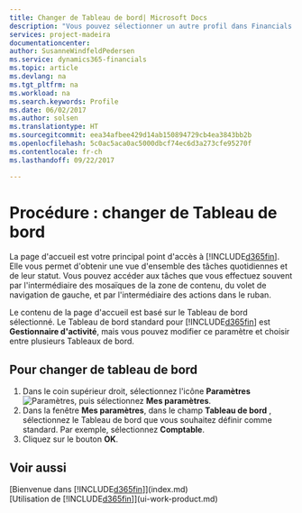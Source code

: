 ```yaml
---
title: Changer de Tableau de bord| Microsoft Docs
description: "Vous pouvez sélectionner un autre profil dans Financials pour modifier ce que vous voyez sur votre page Accueil."
services: project-madeira
documentationcenter: 
author: SusanneWindfeldPedersen
ms.service: dynamics365-financials
ms.topic: article
ms.devlang: na
ms.tgt_pltfrm: na
ms.workload: na
ms.search.keywords: Profile
ms.date: 06/02/2017
ms.author: solsen
ms.translationtype: HT
ms.sourcegitcommit: eea34afbee429d14ab150894729cb4ea3843bb2b
ms.openlocfilehash: 5c0ac5aca0ac5000dbcf74ec6d3a273cfe95270f
ms.contentlocale: fr-ch
ms.lasthandoff: 09/22/2017

---
```

# <a name="how-to-change-the-role-center"></a>Procédure : changer de Tableau de bord
La page d'accueil est votre principal point d'accès à [!INCLUDE[d365fin](includes/d365fin_md.md)]. Elle vous permet d'obtenir une vue d'ensemble des tâches quotidiennes et de leur statut. Vous pouvez accéder aux tâches que vous effectuez souvent par l'intermédiaire des mosaïques de la zone de contenu, du volet de navigation de gauche, et par l'intermédiaire des actions dans le ruban.

Le contenu de la page d'accueil est basé sur le Tableau de bord sélectionné. Le Tableau de bord standard pour [!INCLUDE[d365fin](includes/d365fin_md.md)] est **Gestionnaire d'activité**, mais vous pouvez modifier ce paramètre et choisir entre plusieurs Tableaux de bord.

## <a name="to-change-role-center"></a>Pour changer de tableau de bord
1. Dans le coin supérieur droit, sélectionnez l'icône **Paramètres** ![Paramètres](media/ui-experience/settings_icon_small.png "Icône Paramètres du tableau de bord"), puis sélectionnez **Mes paramètres**.
2. Dans la fenêtre **Mes paramètres**, dans le champ **Tableau de bord** , sélectionnez le Tableau de bord que vous souhaitez définir comme standard. Par exemple, sélectionnez **Comptable**.
3. Cliquez sur le bouton **OK**.

## <a name="see-also"></a>Voir aussi
[Bienvenue dans [!INCLUDE[d365fin](includes/d365fin_md.md)]](index.md)  
[Utilisation de [!INCLUDE[d365fin](includes/d365fin_md.md)]](ui-work-product.md)  

